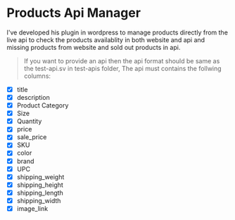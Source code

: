 # Products Api Manager

I've developed his plugin in wordpress to manage products directly from the live api to check the products availablity in both website and api and missing products from website and sold out products in api.

> If you want to provide an api then the api format should be same as the test-api.sv in test-apis folder, The api must contains the follwing columns:
- [x] title 
- [x] description 
- [x] Product Category
- [x] Size
- [x] Quantity
- [x] price 
- [x] sale_price 
- [x] SKU 
- [x] color 
- [x] brand 
- [x] UPC
- [x] shipping_weight
- [x] shipping_height
- [x] shipping_length
- [x] shipping_width
- [x] image_link